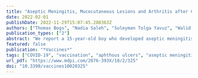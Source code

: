 ```yaml
---
title: "Aseptic Meningitis, Mucocutaneous Lesions and Arthritis after COVID-19 Vaccination in a 15-Year-Old Boy"
date: 2022-02-01
publishDate: 2022-11-29T15:07:45.280363Z
authors: ["Thomas Bogs", "Nadia Saleh", "Suleyman Tolga Yavuz", "Walid Fazeli", "Rainer Ganschow", "Felix Schreiner"]
publication_types: ["2"]
abstract: "We report a 15-year-old boy who developed aseptic meningitis 10 days after administration of the second dose of the COVID-19 vaccine BNT162b2. Although accompanying aphthous mouth ulcers resembling herpetic stomatitis initially led us to suspect an underlying viral infection, broad virological and microbiological screening did not identify any causative pathogen. Gonarthritis and skin lesions, which both developed within three days after admission, extended the clinical presentation eventually resembling an acute Behçet’s disease episode. This is the first description of a juvenile patient with aseptic and pathogen-negative meningitis occurring in close temporal association with vaccination against COVID-19, along with a few previously reported adult patients with isolated meningitis and a further case with meningitis and an accompanying Behçet’s disease-like multisystem inflammation episode as seen in our patient. With billions of individuals being vaccinated worldwide so far and only a few cases of aseptic pathogen-negative meningitis reported in close temporal relation, causality is unclear. However, aseptic meningitis should be kept in mind in the differential diagnosis of patients with persistent or delayed onset of headache and fever following COVID-19 vaccination."
featured: false
publication: "*Vaccines*"
tags: ["COVID-19", "vaccination", "aphthous ulcers", "aseptic meningitis", "Behçet’s disease", "mucocutaneous lesions"]
url_pdf: "https://www.mdpi.com/2076-393X/10/2/325"
doi: "10.3390/vaccines10020325"
---
```


